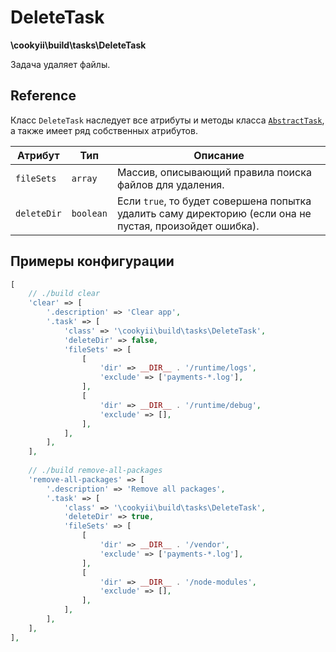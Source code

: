 DeleteTask
==========

**\cookyii\build\tasks\DeleteTask**

Задача удаляет файлы.

Reference
---------

Класс `DeleteTask` наследует все атрибуты и методы класса [`AbstractTask`][], а также имеет ряд собственных атрибутов.

| Атрибут | Тип | Описание | 
| ------- | --- | -------- |
| `fileSets` | `array` | Массив, описывающий правила поиска файлов для удаления. |
| `deleteDir` | `boolean` | Если `true`, то будет совершена попытка удалить саму директорию (если она не пустая, произойдет ошибка). |

Примеры конфигурации
--------------------
```php
[
    // ./build clear
    'clear' => [
        '.description' => 'Clear app',
        '.task' => [
            'class' => '\cookyii\build\tasks\DeleteTask',
            'deleteDir' => false,
            'fileSets' => [
                [
                    'dir' => __DIR__ . '/runtime/logs',
                    'exclude' => ['payments-*.log'],
                ],
                [
                    'dir' => __DIR__ . '/runtime/debug',
                    'exclude' => [],
                ],
            ],
        ],
    ],
    
    // ./build remove-all-packages
    'remove-all-packages' => [
        '.description' => 'Remove all packages',
        '.task' => [
            'class' => '\cookyii\build\tasks\DeleteTask',
            'deleteDir' => true,
            'fileSets' => [
                [
                    'dir' => __DIR__ . '/vendor',
                    'exclude' => ['payments-*.log'],
                ],
                [
                    'dir' => __DIR__ . '/node-modules',
                    'exclude' => [],
                ],
            ],
        ],
    ],
],
```

[`AbstractTask`]: 02-reference-abstract-task.md